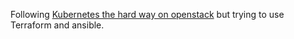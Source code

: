 Following [Kubernetes the hard way on openstack](https://github.com/e-minguez/kubernetes-the-hard-way-openstack/tree/master) but trying to use Terraform and ansible.